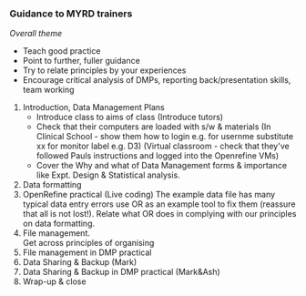 ### Guidance to MYRD trainers

_Overall theme_
* Teach good practice
* Point to further, fuller guidance
* Try to relate principles by your experiences
* Encourage critical analysis of DMPs, reporting back/presentation skills, team working

1. 	Introduction, Data Management Plans 
    * Introduce class to aims of class (Introduce tutors)
    * Check that their computers are loaded with s/w & materials
    (In Clinical School - show them how to login e.g. for usernme substitute xx for monitor label e.g. D3)
    (Virtual classroom - check that they've followed Pauls instructions and logged into the Openrefine VMs)
    * Cover the Why and what of Data Management forms & importance like Expt. Design & Statistical analysis.    
2.	Data formatting 
3.	OpenRefine practical (Live coding)
    The example data file has many typical data entry errors use OR as an example tool to fix them (reassure 
    that all is not lost!).
    Relate what OR does in complying with our principles on data formatting.
4.	File management.  
    Get across principles of organising 
5.	File management in DMP practical 
6.	Data Sharing & Backup (Mark)
7.	Data Sharing & Backup in DMP practical (Mark&Ash)
8.	Wrap-up & close
